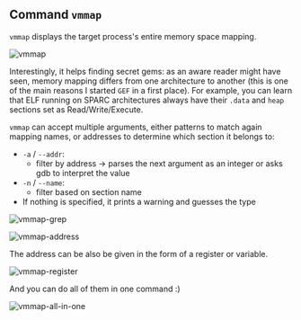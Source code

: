 ## Command `vmmap`

`vmmap` displays the target process's entire memory space mapping.

![vmmap](https://i.imgur.com/V9zMLUt.png)

Interestingly, it helps finding secret gems: as an aware reader might have seen, memory mapping
differs from one architecture to another (this is one of the main reasons I started `GEF` in a first
place). For example, you can learn that ELF running on SPARC architectures always have their `.data`
and `heap` sections set as Read/Write/Execute.

`vmmap` can accept multiple arguments, either patterns to match again mapping names, or addresses
to determine which section it belongs to:

-  `-a` / `--addr`:
   -  filter by address -> parses the next argument as an integer or asks gdb to interpret the value
-  `-n` / `--name`:
   -  filter based on section name
-  If nothing is specified, it prints a warning and guesses the type

![vmmap-grep](https://github.com/hugsy/gef/assets/11377623/a3dbaa3e-88b0-407f-a0dd-07e65c4a3f73)

![vmmap-address](https://github.com/hugsy/gef/assets/11377623/4dffe491-f927-4f03-b842-4d941140e66c)

The address can be also be given in the form of a register or variable.

![vmmap-register](https://github.com/hugsy/gef/assets/11377623/aed7ecdc-7ad9-4ba5-ae03-329e66432731)

And you can do all of them in one command :)

![vmmap-all-in-one](https://github.com/hugsy/gef/assets/11377623/b043f61b-48b3-4316-9f84-eb83822149ac)
